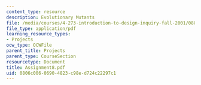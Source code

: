 ```yaml
---
content_type: resource
description: Evolutionary Mutants
file: /media/courses/4-273-introduction-to-design-inquiry-fall-2001/0806c00606904823c98ed724c22297c1_Assignment8.pdf
file_type: application/pdf
learning_resource_types:
- Projects
ocw_type: OCWFile
parent_title: Projects
parent_type: CourseSection
resourcetype: Document
title: Assignment8.pdf
uid: 0806c006-0690-4823-c98e-d724c22297c1
---
```

